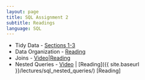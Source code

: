 ```yaml
---
layout: page
title: SQL Assignment 2
subtitle: Readings
language: SQL
---
```


* Tidy Data - [Sections 1-3](http://vita.had.co.nz/papers/tidy-data.pdf)
* Data Organization - [Reading](http://kbroman.org/dataorg/)
* Joins - [Video](https://www.youtube.com/watch?v=79EBoVPUzkE)|[Reading](http://datacarpentry.github.io/sql-ecology/03-sql-joins-aliases.html) 
* Nested Queries - [Video](https://www.youtube.com/watch?v=oy0CojdyKTo) | [Reading]({{ site.baseurl }}/lectures/sql_nested_queries/) [Reading]